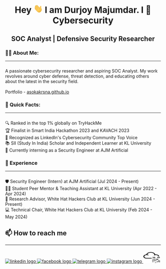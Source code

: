 <br clear="both">

<h1 align="center">Hey <img src="https://raw.githubusercontent.com/KevinPatel04/KevinPatel04/master/Hi.gif" width="30px"> I am Durjoy Majumdar. I 💙 Cybersecurity</h1>

###

<h2 align="center">SOC Analyst | Defensive Security Researcher</h2>

###

<h3 align="left">👨‍💻 About Me:</h3>

---

###
<p align="left">A passionate cybersecurity researcher and aspiring SOC Analyst. My work revolves around cyber defense, threat detection, and educating others about the latest in the security field. <br><br>Portfolio - <a href="https://asokakrsna.github.io/" target="_blank">asokakrsna.github.io</a></a></p>

###
<h3 align="left">🚀 Quick Facts:</h3>

---

###

<p align="left">🔍 Ranked in the top 1% globally on TryHackMe<br>🏆 Finalist in Smart India Hackathon 2023 and KAVACH 2023<br>🌟 Recognized as LinkedIn's Cybersecurity Community Top Voice<br>📚 SII (Study In India) Scholar and Independent Learner at KL University<br>💼 Currently interning as a Security Engineer at AJM Artificial</p>

###

<h3 align="left">🚀 Experience</h3>

---

###

<p align="left">🛡️ Security Engineer (Intern) at AJM Artificial (Jul 2024 - Present)<br>👨‍🏫 Student Peer Mentor & Teaching Assistant at KL University (Apr 2022 - Apr 2024)<br>🧠 Research Advisor, White Hat Hackers Club at KL University (Jun 2024 - Present)<br>💻 Technical Chair, White Hat Hackers Club at KL University (Feb 2024 - May 2024)</p>

###

<h2 align="left">📫 How to reach me</h2>

---

###

<div align="left">
  <a href="https://www.linkedin.com/in/durjoy-majumdar/" target="_blank">
    <img src="https://raw.githubusercontent.com/maurodesouza/profile-readme-generator/master/src/assets/icons/social/linkedin/default.svg" width="55" height="35" alt="linkedin logo"  />
  </a>
  <a href="https://www.facebook.com/AsokaKrsna" target="_blank">
    <img src="https://raw.githubusercontent.com/maurodesouza/profile-readme-generator/master/src/assets/icons/social/facebook/default.svg" width="55" height="35" alt="facebook logo"  />
  </a>
  <a href="https://t.me/as0kakrsna" target="_blank">
    <img src="https://raw.githubusercontent.com/maurodesouza/profile-readme-generator/master/src/assets/icons/social/telegram/default.svg" width="55" height="35" alt="telegram logo"  />
  </a>
  <a href="https://www.instagram.com/asokakrsna/" target="_blank">
    <img src="https://raw.githubusercontent.com/maurodesouza/profile-readme-generator/master/src/assets/icons/social/instagram/default.svg" width="55" height="35" alt="instagram logo"  />
  </a>
  <a href="https://tryhackme.com/r/p/AsokaKrsna" target="_blank">
    <img src="https://raw.githubusercontent.com/maurodesouza/profile-readme-generator/master/src/assets/icons/social/tryhackme/default.svg" width="55" height="35" alt="tryhackme logo"  />
  </a>
</div>

###

